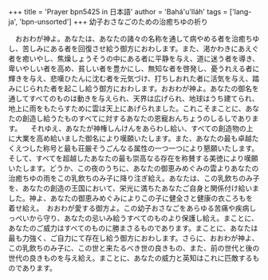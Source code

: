 +++
title = 'Prayer bpn5425 in 日本語'
author = 'Bahá'u'lláh'
tags = ['lang-ja', 'bpn-unsorted']
+++
幼子おさなごのための治癒ちゆの祈り
 
　おおわが神よ。あなたは、あなたの諸々の名称を通して病やめる者を治癒ちゆし、苦しみにある者を回復させ給う御方におわします。また、渇かわきにあえぐ者を癒いやし、焦燥しょうそうの中にある者に平静を与え、道に迷う者を導き、卑いやしい者を高め、貧しい者を豊かにし、無知な者を啓発し、憂うれえる者に輝きを与え、悲嘆ひたんに沈む者を元気づけ、打ちしおれた者に活気を与え、踏みにじられた者を起こし給う御方におわします。おおわが神よ。あなたの御名を通してすべてのものは動きを与えられ、天界は広げられ、地球はうち建てられ、地上に雨をもたらすために雲は天上にあげられました。これこそまことに、あなたの創造し給うたものすべてに対するあなたの恩寵おんちょうのしるしであります。
　それゆえ、あなたが神権しんけんをあらわし給い、すべての創造物の上に大業を高め給いました御名により嘆願いたします。また、あなたの最も卓越たくえつした称号と最も荘厳そうごんなる属性の一つ一つにより懇願いたします。そして、すべてを超越したあなたの最も崇高なる存在を称賛する美徳により嘆願いたします。どうか、この夜のうちに、あなたの御恵みめぐみの雲よりあなたの治癒ちゆの雨をこの乳飲ちのみ子に降り注ぎ給え。あなたは、この乳飲ちのみ子を、あなたの創造の王国において、栄光に満ちたあなたご自身と関係付け給いました。神よ、あなたの御恵みめぐみによりこの子に健全さと健康の衣ころもを着せ給え。　おおわが愛する御方よ。この幼子おさなごをあらゆる苦痛や疾病しっぺいから守り、あなたの忌いみ給うすべてのものより保護し給え。まことに、あなたのご威力はすべてのものに勝まさるものであります。まことに、あなたは最も力強く、ご自力にて存在し給う御方におわします。さらに、おおわが神よ、この乳飲ちのみ子に、この世と来たるべき世の良きもの、また、前の世代と後の世代の良きものを与え給え。まことに、あなたの威力と英知はこれに匹敵するものであります。

